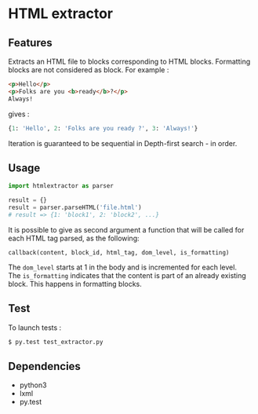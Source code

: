 # HTML extractor

## Features

Extracts an HTML file to blocks corresponding to HTML blocks. Formatting blocks
are not considered as block. For example :

```html
<p>Hello</p>
<p>Folks are you <b>ready</b>?</p>
Always!
```

gives :

```python
{1: 'Hello', 2: 'Folks are you ready ?', 3: 'Always!'}
```

Iteration is guaranteed to be sequential in Depth-first search - in order.

## Usage

```python
import htmlextractor as parser

result = {}
result = parser.parseHTML('file.html')
# result => {1: 'block1', 2: 'block2', ...}
```

It is possible to give as second argument a function that will be called for
each HTML tag parsed, as the following:

```
callback(content, block_id, html_tag, dom_level, is_formatting)
```

The `dom_level` starts at 1 in the body and is incremented for each level.  
The `is_formatting` indicates that the content is part of an already existing
block. This happens in formatting blocks.

## Test

To launch tests :

```bash
$ py.test test_extractor.py
```

## Dependencies

* python3
* lxml
* py.test
